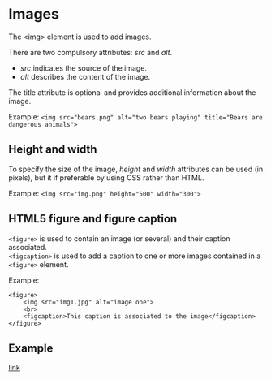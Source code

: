 # Images

The \<img> element is used to add images.  

There are two compulsory attributes: *src* and *alt*.  
- *src* indicates the source of the image.
- *alt* describes the content of the image.  

The title attribute is optional and provides additional information about the image.  

Example: `<img src="bears.png" alt="two bears playing" title="Bears are dangerous animals">`

## Height and width
To specify the size of the image, *height* and *width* attributes can be used (in pixels), but it if preferable by using CSS rather than HTML.

Example: `<img src="img.png" height="500" width="300">`

## HTML5 figure and figure caption

`<figure>` is used to contain an image (or several) and their caption associated.  
`<figcaption>` is used to add a caption to one or more images contained in a `<figure>` element.

Example:
```
<figure>
    <img src="img1.jpg" alt="image one">
    <br>
    <figcaption>This caption is associated to the image</figcaption>
</figure>
```

## Example

[link](./images/images.html)